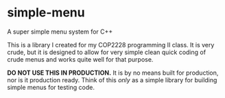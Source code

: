 # simple-menu
A super simple menu system for C++

This is a library I created for my COP2228 programming II class. It is very crude, but it is designed to allow for very simple clean quick coding of crude menus and works quite well for that purpose.

**DO NOT USE THIS IN PRODUCTION.** It is by no means built for production, nor is it production ready. Think of this *only* as a simple library for building simple menus for testing code.